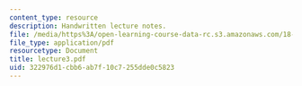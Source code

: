 ```yaml
---
content_type: resource
description: Handwritten lecture notes.
file: /media/https%3A/open-learning-course-data-rc.s3.amazonaws.com/18-704-seminar-in-algebra-and-number-theory-rational-points-on-elliptic-curves-fall-2004/322976d1cbb6ab7f10c7255dde0c5823_lecture3.pdf
file_type: application/pdf
resourcetype: Document
title: lecture3.pdf
uid: 322976d1-cbb6-ab7f-10c7-255dde0c5823
---
```

